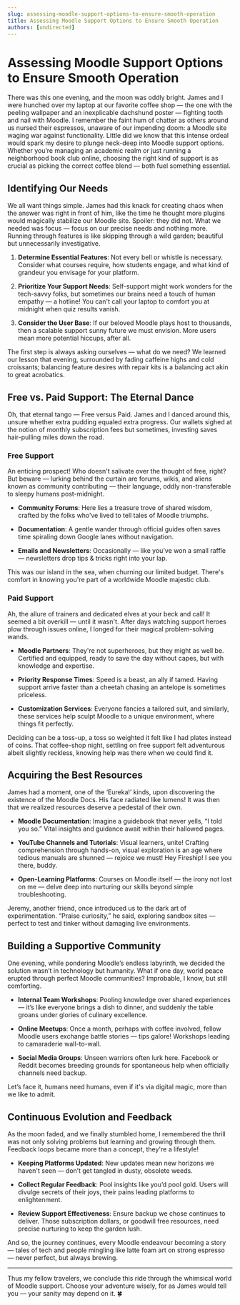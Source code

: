 ```yaml
---
slug: assessing-moodle-support-options-to-ensure-smooth-operation
title: Assessing Moodle Support Options to Ensure Smooth Operation
authors: [undirected]
---
```



# Assessing Moodle Support Options to Ensure Smooth Operation

There was this one evening, and the moon was oddly bright. James and I were hunched over my laptop at our favorite coffee shop — the one with the peeling wallpaper and an inexplicable dachshund poster — fighting tooth and nail with Moodle. I remember the faint hum of chatter as others around us nursed their espressos, unaware of our impending doom: a Moodle site waging war against functionality. Little did we know that this intense ordeal would spark my desire to plunge neck-deep into Moodle support options. Whether you’re managing an academic realm or just running a neighborhood book club online, choosing the right kind of support is as crucial as picking the correct coffee blend — both fuel something essential.

## Identifying Our Needs

We all want things simple. James had this knack for creating chaos when the answer was right in front of him, like the time he thought more plugins would magically stabilize our Moodle site. Spoiler: they did not. What we needed was focus — focus on our precise needs and nothing more. Running through features is like skipping through a wild garden; beautiful but unnecessarily investigative.

1. **Determine Essential Features**: Not every bell or whistle is necessary. Consider what courses require, how students engage, and what kind of grandeur you envisage for your platform.
   
2. **Prioritize Your Support Needs**: Self-support might work wonders for the tech-savvy folks, but sometimes our brains need a touch of human empathy — a hotline! You can't call your laptop to comfort you at midnight when quiz results vanish.

3. **Consider the User Base**: If our beloved Moodle plays host to thousands, then a scalable support sunny future we must envision. More users mean more potential hiccups, after all.

The first step is always asking ourselves — what do we need? We learned our lesson that evening, surrounded by fading caffeine highs and cold croissants; balancing feature desires with repair kits is a balancing act akin to great acrobatics.

## Free vs. Paid Support: The Eternal Dance

Oh, that eternal tango — Free versus Paid. James and I danced around this, unsure whether extra pudding equaled extra progress. Our wallets sighed at the notion of monthly subscription fees but sometimes, investing saves hair-pulling miles down the road.

### Free Support

An enticing prospect! Who doesn't salivate over the thought of free, right? But beware — lurking behind the curtain are forums, wikis, and aliens known as community contributing — their language, oddly non-transferable to sleepy humans post-midnight.

- **Community Forums**: Here lies a treasure trove of shared wisdom, crafted by the folks who’ve lived to tell tales of Moodle triumphs.
  
- **Documentation**: A gentle wander through official guides often saves time spiraling down Google lanes without navigation.

- **Emails and Newsletters**: Occasionally — like you’ve won a small raffle — newsletters drop tips & tricks right into your lap.

This was our island in the sea, when churning our limited budget. There's comfort in knowing you're part of a worldwide Moodle majestic club.

### Paid Support

Ah, the allure of trainers and dedicated elves at your beck and call! It seemed a bit overkill — until it wasn't. After days watching support heroes plow through issues online, I longed for their magical problem-solving wands.

- **Moodle Partners**: They're not superheroes, but they might as well be. Certified and equipped, ready to save the day without capes, but with knowledge and expertise.

- **Priority Response Times**: Speed is a beast, an ally if tamed. Having support arrive faster than a cheetah chasing an antelope is sometimes priceless.

- **Customization Services**: Everyone fancies a tailored suit, and similarly, these services help sculpt Moodle to a unique environment, where things fit perfectly.

Deciding can be a toss-up, a toss so weighted it felt like I had plates instead of coins. That coffee-shop night, settling on free support felt adventurous albeit slightly reckless, knowing help was there when we could find it.

## Acquiring the Best Resources  

James had a moment, one of the ‘Eureka!’ kinds, upon discovering the existence of the Moodle Docs. His face radiated like lumens! It was then that we realized resources deserve a pedestal of their own.

- **Moodle Documentation**: Imagine a guidebook that never yells, “I told you so.” Vital insights and guidance await within their hallowed pages.

- **YouTube Channels and Tutorials**: Visual learners, unite! Crafting comprehension through hands-on, visual exploration is an age where tedious manuals are shunned — rejoice we must! Hey Fireship! I see you there, buddy.

- **Open-Learning Platforms**: Courses on Moodle itself — the irony not lost on me — delve deep into nurturing our skills beyond simple troubleshooting.

Jeremy, another friend, once introduced us to the dark art of experimentation. “Praise curiosity,” he said, exploring sandbox sites — perfect to test and tinker without damaging live environments.

## Building a Supportive Community

One evening, while pondering Moodle’s endless labyrinth, we decided the solution wasn’t in technology but humanity. What if one day, world peace erupted through perfect Moodle communities? Improbable, I know, but still comforting.

- **Internal Team Workshops**: Pooling knowledge over shared experiences — it’s like everyone brings a dish to dinner, and suddenly the table groans under glories of culinary excellence.

- **Online Meetups**: Once a month, perhaps with coffee involved, fellow Moodle users exchange battle stories — tips galore! Workshops leading to camaraderie wall-to-wall.

- **Social Media Groups**: Unseen warriors often lurk here. Facebook or Reddit becomes breeding grounds for spontaneous help when officially channels need backup.

Let’s face it, humans need humans, even if it's via digital magic, more than we like to admit.

## Continuous Evolution and Feedback

As the moon faded, and we finally stumbled home, I remembered the thrill was not only solving problems but learning and growing through them. Feedback loops became more than a concept, they're a lifestyle!

- **Keeping Platforms Updated**: New updates mean new horizons we haven't seen — don’t get tangled in dusty, obsolete weeds.
  
- **Collect Regular Feedback**: Pool insights like you’d pool gold. Users will divulge secrets of their joys, their pains leading platforms to enlightenment.

- **Review Support Effectiveness**: Ensure backup we chose continues to deliver. Those subscription dollars, or goodwill free resources, need precise nurturing to keep the garden lush.

And so, the journey continues, every Moodle endeavour becoming a story — tales of tech and people mingling like latte foam art on strong espresso — never perfect, but always brewing.

---

Thus my fellow travelers, we conclude this ride through the whimsical world of Moodle support. Choose your adventure wisely, for as James would tell you — your sanity may depend on it. 🍀